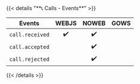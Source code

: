 <div></div>
{{< details "**📞 Calls - Events**" >}}

| **Events**      | WEBJS | NOWEB | GOWS |
|-----------------|:-----:|:-----:|:-----|
| `call.received` |  ✔️   |  ✔️   |      |
| `call.accepted` |       |  ✔️   |      |
| `call.rejected` |       |  ✔️   |      |

{{< /details >}}
